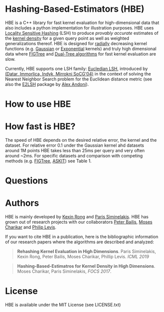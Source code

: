 # Hashing-Based-Estimators (HBE)
HBE is a C++ library for fast kernel evaluation for high-dimensional data that also includes a python implementation for illustration purposes. HBE uses [Locality Sensitive Hashing](https://en.wikipedia.org/wiki/Locality-sensitive_hashing) (LSH) to produce *provably accurate* estimates of the [kernel density](https://en.wikipedia.org/wiki/Kernel_density_estimation#Definition) for a given query point as well as weighted generalizations thereof. HBE is designed for [radially](https://en.wikipedia.org/wiki/Radial_basis_function) decreasing kernel functions (e.g. [Gaussian](https://en.wikipedia.org/wiki/Radial_basis_function_kernel) or [Exponential](http://www.jmlr.org/papers/volume2/genton01a/genton01a.pdf) kernels) and truly high dimensional data where [FIGTree](http://users.umiacs.umd.edu/~morariu/figtree/) and [Dual-Tree algorithms](http://jmlr.org/papers/volume16/curtin15a/curtin15a.pdf) for fast kernel evaluation are slow. 

Currently, HBE supports one LSH family: [Eucledian LSH](http://mlwiki.org/index.php/Euclidean_LSH), introduced by [(Datar, Immorlica, Indyk, Mirrokni SoCG'04)](https://dl.acm.org/citation.cfm?id=997857) in the context of solving the Nearest Neighbor Search problem for the Euclidean distance metric (see also the [E2LSH](https://www.mit.edu/~andoni/LSH/) package by [Alex Andoni](https://www.mit.edu/~andoni/)). 

# How to use HBE

# How fast is HBE? 

The speed of HBE depends on the desired relative error, the kernel and the dataset. For relative error 0.1 under the Gaussian kernel ahd datasets around 1M points HBE takes less than 25ms per query and very often around ~2ms. For specific datasets and comparison with competing methods (e.g. [FIGTree](http://users.umiacs.umd.edu/~morariu/figtree/), [ASKIT](http://padas.ices.utexas.edu/libaskit/)) see Table 1. 

# Questions

# Authors 

HBE is mainly developed by [Kexin Rong](https://kexinrong.github.io/) and [Paris Siminelakis](https://web.stanford.edu/~psimin/). HBE has grown out of research projects with our collaborators [Peter Bailis](http://www.bailis.org/), [Moses Charikar](https://engineering.stanford.edu/people/moses-charikar) and [Philip Levis](http://csl.stanford.edu/~pal/).

If you want to cite HBE in a publication, here is the bibliographic information of our research papers where the algorithms are described and analyzed:

> **Rehashing Kernel Evaluation in High Dimensions**. Paris Siminelakis, Kexin Rong, Peter Bailis, Moses Charikar, Phillip Levis. 
> *ICML 2019*

> **Hashing-Based-Estimatros for Kernel Density in High Dimensions**. Moses Charikar, Paris Siminelakis, *FOCS 2017*.

# License

HBE is available under the MIT License (see LICENSE.txt)
